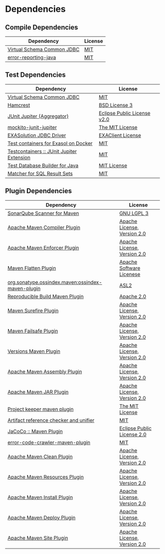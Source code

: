 <!-- @formatter:off -->
# Dependencies

## Compile Dependencies

| Dependency                      | License  |
| ------------------------------- | -------- |
| [Virtual Schema Common JDBC][0] | [MIT][1] |
| [error-reporting-java][2]       | [MIT][1] |

## Test Dependencies

| Dependency                                      | License                          |
| ----------------------------------------------- | -------------------------------- |
| [Virtual Schema Common JDBC][0]                 | [MIT][1]                         |
| [Hamcrest][6]                                   | [BSD License 3][7]               |
| [JUnit Jupiter (Aggregator)][8]                 | [Eclipse Public License v2.0][9] |
| [mockito-junit-jupiter][10]                     | [The MIT License][11]            |
| [EXASolution JDBC Driver][12]                   | [EXAClient License][13]          |
| [Test containers for Exasol on Docker][14]      | [MIT][1]                         |
| [Testcontainers :: JUnit Jupiter Extension][16] | [MIT][17]                        |
| [Test Database Builder for Java][18]            | [MIT License][19]                |
| [Matcher for SQL Result Sets][20]               | [MIT][1]                         |

## Plugin Dependencies

| Dependency                                              | License                           |
| ------------------------------------------------------- | --------------------------------- |
| [SonarQube Scanner for Maven][22]                       | [GNU LGPL 3][23]                  |
| [Apache Maven Compiler Plugin][24]                      | [Apache License, Version 2.0][25] |
| [Apache Maven Enforcer Plugin][26]                      | [Apache License, Version 2.0][25] |
| [Maven Flatten Plugin][28]                              | [Apache Software Licenese][29]    |
| [org.sonatype.ossindex.maven:ossindex-maven-plugin][30] | [ASL2][29]                        |
| [Reproducible Build Maven Plugin][32]                   | [Apache 2.0][29]                  |
| [Maven Surefire Plugin][34]                             | [Apache License, Version 2.0][25] |
| [Maven Failsafe Plugin][36]                             | [Apache License, Version 2.0][25] |
| [Versions Maven Plugin][38]                             | [Apache License, Version 2.0][25] |
| [Apache Maven Assembly Plugin][40]                      | [Apache License, Version 2.0][25] |
| [Apache Maven JAR Plugin][42]                           | [Apache License, Version 2.0][25] |
| [Project keeper maven plugin][44]                       | [The MIT License][45]             |
| [Artifact reference checker and unifier][46]            | [MIT][1]                          |
| [JaCoCo :: Maven Plugin][48]                            | [Eclipse Public License 2.0][49]  |
| [error-code-crawler-maven-plugin][50]                   | [MIT][1]                          |
| [Apache Maven Clean Plugin][52]                         | [Apache License, Version 2.0][25] |
| [Apache Maven Resources Plugin][54]                     | [Apache License, Version 2.0][25] |
| [Apache Maven Install Plugin][56]                       | [Apache License, Version 2.0][25] |
| [Apache Maven Deploy Plugin][58]                        | [Apache License, Version 2.0][25] |
| [Apache Maven Site Plugin][60]                          | [Apache License, Version 2.0][25] |

[2]: https://github.com/exasol/error-reporting-java
[18]: https://github.com/exasol/test-db-builder-java/
[29]: http://www.apache.org/licenses/LICENSE-2.0.txt
[34]: https://maven.apache.org/surefire/maven-surefire-plugin/
[13]: https://www.exasol.com/support/secure/attachment/155343/EXASOL_SDK-7.0.11.tar.gz
[1]: https://opensource.org/licenses/MIT
[10]: https://github.com/mockito/mockito
[36]: https://maven.apache.org/surefire/maven-failsafe-plugin/
[38]: http://www.mojohaus.org/versions-maven-plugin/
[44]: https://github.com/exasol/project-keeper/
[7]: http://opensource.org/licenses/BSD-3-Clause
[24]: https://maven.apache.org/plugins/maven-compiler-plugin/
[17]: http://opensource.org/licenses/MIT
[54]: https://maven.apache.org/plugins/maven-resources-plugin/
[0]: https://github.com/exasol/virtual-schema-common-jdbc
[19]: https://github.com/exasol/test-db-builder-java/blob/main/LICENSE
[52]: https://maven.apache.org/plugins/maven-clean-plugin/
[49]: https://www.eclipse.org/legal/epl-2.0/
[58]: https://maven.apache.org/plugins/maven-deploy-plugin/
[23]: http://www.gnu.org/licenses/lgpl.txt
[14]: https://github.com/exasol/exasol-testcontainers
[48]: https://www.jacoco.org/jacoco/trunk/doc/maven.html
[11]: https://github.com/mockito/mockito/blob/main/LICENSE
[20]: https://github.com/exasol/hamcrest-resultset-matcher
[32]: http://zlika.github.io/reproducible-build-maven-plugin
[45]: https://github.com/exasol/project-keeper/blob/main/LICENSE
[60]: https://maven.apache.org/plugins/maven-site-plugin/
[22]: http://sonarsource.github.io/sonar-scanner-maven/
[25]: https://www.apache.org/licenses/LICENSE-2.0.txt
[26]: https://maven.apache.org/enforcer/maven-enforcer-plugin/
[12]: http://www.exasol.com
[9]: https://www.eclipse.org/legal/epl-v20.html
[56]: https://maven.apache.org/plugins/maven-install-plugin/
[8]: https://junit.org/junit5/
[30]: https://sonatype.github.io/ossindex-maven/maven-plugin/
[16]: https://testcontainers.org
[28]: https://www.mojohaus.org/flatten-maven-plugin/flatten-maven-plugin
[6]: http://hamcrest.org/JavaHamcrest/
[46]: https://github.com/exasol/artifact-reference-checker-maven-plugin
[50]: https://github.com/exasol/error-code-crawler-maven-plugin
[42]: https://maven.apache.org/plugins/maven-jar-plugin/
[40]: https://maven.apache.org/plugins/maven-assembly-plugin/
